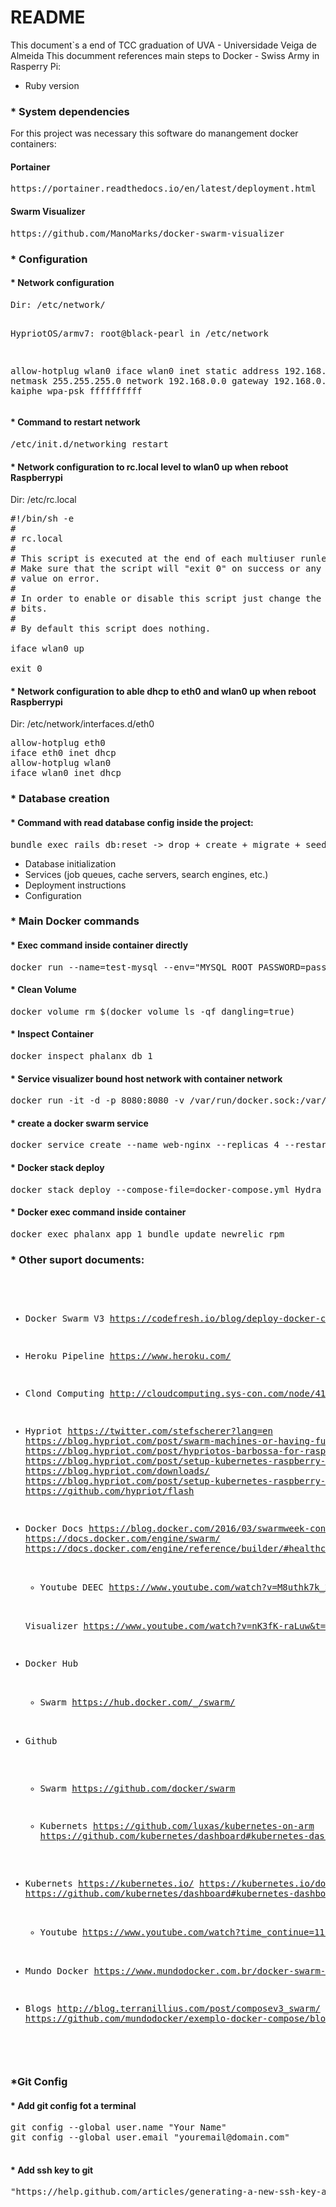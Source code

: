 # README

This document`s a end of TCC graduation of UVA - Universidade Veiga de Almeida
This documment references main steps to Docker - Swiss Army in  Rasperry Pi:

* Ruby version

<h3>* System dependencies</h3>

For this project was necessary this software do manangement docker containers:
<h4>Portainer</h4>
<pre>https://portainer.readthedocs.io/en/latest/deployment.html</pre>
<h4>Swarm Visualizer</h4>
<pre>https://github.com/ManoMarks/docker-swarm-visualizer</pre>
<h3>* Configuration</h3>
<h4>* Network configuration</h4>
<pre>
Dir: /etc/network/

HypriotOS/armv7: root@black-pearl in /etc/network

allow-hotplug wlan0
iface wlan0 inet static
        address 192.168.1.20
        netmask 255.255.255.0
        network 192.168.0.0
        gateway 192.168.0.1
        wpa-ssid kaiphe
        wpa-psk  ffffffffff
</pre>

<h4>* Command to restart network</h4>
<pre>/etc/init.d/networking restart</pre>

<h4>* Network configuration to rc.local level to wlan0 up when reboot Raspberrypi </h4>
Dir: /etc/rc.local

<pre>
#!/bin/sh -e
#
# rc.local
#
# This script is executed at the end of each multiuser runlevel.
# Make sure that the script will "exit 0" on success or any other
# value on error.
#
# In order to enable or disable this script just change the execution
# bits.
#
# By default this script does nothing.

iface wlan0 up

exit 0
</pre>

<h4>* Network configuration to able dhcp to eth0 and wlan0 up when reboot Raspberrypi</h4>
Dir: /etc/network/interfaces.d/eth0
<pre>
allow-hotplug eth0
iface eth0 inet dhcp
allow-hotplug wlan0
iface wlan0 inet dhcp
</pre>

<h3>* Database creation</h3>
<h4>* Command with read database config inside the project:</h4>
<pre>bundle exec rails db:reset -> drop + create + migrate + seed</pre>

* Database initialization
* Services (job queues, cache servers, search engines, etc.)
* Deployment instructions
* Configuration

<h3>* Main Docker commands </h3>
<h4>* Exec command inside container directly</h4>
<pre>docker run --name=test-mysql --env="MYSQL_ROOT_PASSWORD=password" mysql</pre>
<h4>* Clean Volume</h4>
<pre>docker volume rm $(docker volume ls -qf dangling=true)</pre>
<h4>* Inspect Container</h4>
<pre>docker inspect phalanx_db_1</pre>
<h4>* Service visualizer bound host network with container network</h4>
<pre>docker run -it -d -p 8080:8080 -v /var/run/docker.sock:/var/run/docker.sock alexellis2/visualizer-arm</pre>
<h4>* create a docker swarm service</h4>
<pre>docker service create --name web-nginx --replicas 4 --restart-max-attempts 3 --restart-window 5s --rollback-delay 3s --workdir /myapp/ -p 8080:80 nginx:alpine</pre>
<h4>* Docker stack deploy</h4>
<pre>docker stack deploy --compose-file=docker-compose.yml Hydra</pre>
<h4>* Docker exec command inside container</h4>
<pre>docker exec phalanx_app_1 bundle update newrelic_rpm</pre>
<h3>* Other suport documents: </h3>
<pre>

   * Docker Swarm V3
   https://codefresh.io/blog/deploy-docker-compose-v3-swarm-mode-cluster/

   * Heroku Pipeline
   https://www.heroku.com/

   * Clond Computing
   http://cloudcomputing.sys-con.com/node/4121976

   * Hypriot
   https://twitter.com/stefscherer?lang=en
   https://blog.hypriot.com/post/swarm-machines-or-having-fun-with-docker-machine-and-the-new-docker-swarm-orchestration/
   https://blog.hypriot.com/post/hypriotos-barbossa-for-raspberry-pi-3/
   https://blog.hypriot.com/post/setup-kubernetes-raspberry-pi-cluster/
   https://blog.hypriot.com/downloads/
   https://blog.hypriot.com/post/setup-kubernetes-raspberry-pi-cluster/
   https://github.com/hypriot/flash

   * Docker Docs
   https://blog.docker.com/2016/03/swarmweek-container-orchestration-docker-swarm/
   https://docs.docker.com/engine/swarm/
   https://docs.docker.com/engine/reference/builder/#healthcheck

     * Youtube
     DEEC
     https://www.youtube.com/watch?v=M8uthk7k_2U&t=485s

     Visualizer
     https://www.youtube.com/watch?v=nK3fK-raLuw&t=178s

   * Docker Hub
     * Swarm
     https://hub.docker.com/_/swarm/

   * Github
     * Swarm
     https://github.com/docker/swarm

     * Kubernets
     https://github.com/luxas/kubernetes-on-arm
     https://github.com/kubernetes/dashboard#kubernetes-dashboard


   * Kubernets
   https://kubernetes.io/
   https://kubernetes.io/docs/tutorials/kubernetes-basics/deploy-intro/
   https://github.com/kubernetes/dashboard#kubernetes-dashboard
      * Youtube
      https://www.youtube.com/watch?time_continue=111&v=of45hYbkIZs

  * Mundo Docker
   https://www.mundodocker.com.br/docker-swarm-pratica/

  * Blogs
  http://blog.terranillius.com/post/composev3_swarm/
  https://github.com/mundodocker/exemplo-docker-compose/blob/master/docker-compose-v3.yml

</pre>
<h3>*Git Config </h3>
 <h4>* Add git config fot a terminal</h4>
<pre>
git config --global user.name "Your Name"
git config --global user.email "youremail@domain.com"

</pre>
<h4>* Add ssh key to git</h4>
<pre>"https://help.github.com/articles/generating-a-new-ssh-key-and-adding-it-to-the-ssh-agent/"</pre>
